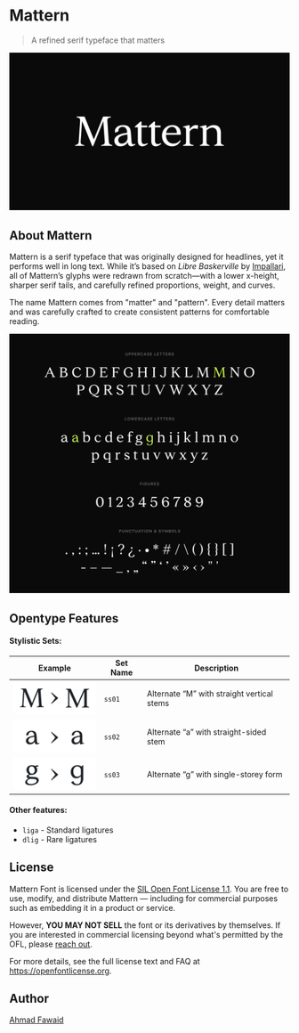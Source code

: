 # Mattern

>A refined serif typeface that matters

![Mattern](./docs/mattern-01.jpg)


## About Mattern
Mattern is a serif typeface that was originally designed for headlines, yet it performs well in long text. While it’s based on _Libre Baskerville_ by [Impallari](https://github.com/impallari/Libre-Baskerville), all of Mattern’s glyphs were redrawn from scratch—with a lower x-height, sharper serif tails, and carefully refined proportions, weight, and curves.

The name Mattern comes from "matter" and "pattern". Every detail matters and was carefully crafted to create consistent patterns for comfortable reading.


![Mattern Letters](./docs/mattern-02.jpg)


## Opentype Features

#### Stylistic Sets:
| Example                                    | Set Name | Description                                      |
| -------------------------------------------| -------- | ------------------------------------------------ |
| ![Mattern SS01](./docs/mattern-ss01.png)   | `ss01`   | Alternate “M” with straight vertical stems       |
| ![Mattern SS02](./docs/mattern-ss02.png)   | `ss02`   | Alternate “a” with straight-sided stem           |
| ![Mattern SS03](./docs/mattern-ss03.png)   | `ss03`   | Alternate “g” with single-storey form            |

#### Other features:
- `liga` - Standard ligatures
- `dlig` - Rare ligatures


## License

Mattern Font is licensed under the [SIL Open Font License 1.1](https://github.com/ahmadfawaid/Mattern/blob/main/LICENSE.txt).
You are free to use, modify, and distribute Mattern — including for commercial purposes such as embedding it in a product or service.

However, **YOU MAY NOT SELL** the font or its derivatives by themselves.
If you are interested in commercial licensing beyond what's permitted by the OFL, please [reach out](mailto:ahmadnfwd@gmail.com).

For more details, see the full license text and FAQ at https://openfontlicense.org.


## Author

[Ahmad Fawaid](https://dribbble.com/ahmadfawaid)